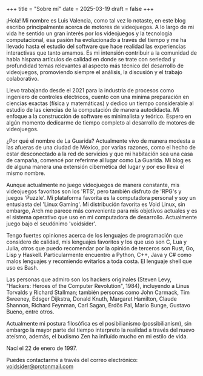 +++
title = "Sobre mí"
date = 2025-03-19
draft = false
+++

¡Hola! Mi nombre es Luis Valencia, como tal vez lo notaste, en este blog escribo principalmente
acerca de motores de videojuegos. A lo largo de mi vida he sentido un gran interés por los
videojuegos y la tecnología computacional, esa pasión ha evolucionado a través del tiempo y me ha
llevado hasta el estudio del software que hace realidad las experiencias interactivas que tanto
amamos. Es mi intensión contribuir a la comunidad de habla hispana artículos de calidad en donde se
trate con seriedad y profundidad temas relevantes al aspecto más técnico del desarrollo de
videojuegos, promoviendo siempre el análisis, la discusión y el trabajo colaborativo.

Llevo trabajando desde el 2021 para la industria de procesos como ingeniero de controles eléctricos,
cuento con una mínima preparación en ciencias exactas (física y matemáticas) y dedico un
tiempo considerable al estudio de las ciencias de la computación de manera autodidacta. Mi enfoque a
la construcción de software es minimalista y teórico. Espero en algún momento dedicarme de tiempo
completo al desarrollo de motores de videojuegos.

¿Por qué el nombre de La Guarida?
Actualmente vivo de manera modesta a las afueras de una ciudad de México, por varias razones, como
el hecho de estar desconectado a la red de servicios y que mi habitación sea una casa de campaña,
comencé por referirme al lugar como La Guarida. Mi blog es de alguna manera una extensión
cibernética del lugar y por eso lleva el mismo nombre.

Aunque actualmente no juego videojuegos de manera constante, mis videojuegos favoritos son los
'RTS', pero también disfruto de 'RPG's y juegos 'Puzzle'. Mi plataforma favorita es la computadora
personal y soy un entusiasta del 'Linux Gaming'. Mi distribución favorita es Void Linux,
sin embargo, Arch me parece más conveniente para mis objetivos actuales y es el sistema operativo
que uso en mi computadora de desarrollo. Actualmente juego bajo el seudónimo 'voidsider'.

Tengo fuertes opiniones acerca de los lenguajes de programación que considero de calidad, mis
lenguajes favoritos y los que uso son C, Lua y Julia, otros que puedo recomendar por la opinión de
terceros son Rust, Go, Lisp y Haskell. Particularmente encuentro a Python, C++, Java y C# como malos
lenguajes y recomiendo evitarlos a toda costa. El lenguaje shell que uso es Bash.

Las personas que admiro son los hackers originales (Steven Levy, "Hackers: Heroes of the Computer
Revolution", 1984), incluyendo a Linus Torvalds y Richard Stallman; también personas como John
Carmack, Tim Sweeney, Edsger Dijkstra, Donald Knuth, Margaret Hamilton, Claude Shannon, Richard
Feynman, Carl Sagan, Erdős Pal, Mario Bunge, Gustavo Bueno, entre otros.

Actualmente mi postura filosófica es el posibilianismo (possibilianism), sin embargo la mayor parte
del tiempo interpreto la realidad a través del nuevo ateísmo, además, el budismo Zen ha influído
mucho en mi estilo de vida.

Nací el 22 de enero de 1997.

Puedes contactarme a través del correo electrónico: voidsider@protonmail.com
